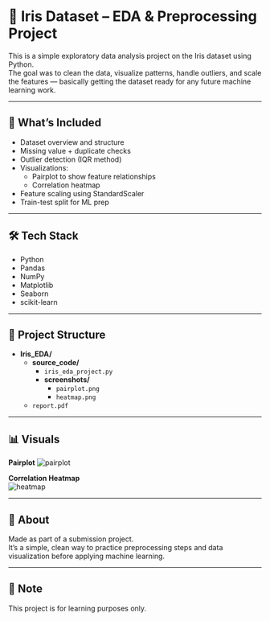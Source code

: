 # 🌸 Iris Dataset – EDA & Preprocessing Project

This is a simple exploratory data analysis project on the Iris dataset using Python.  
The goal was to clean the data, visualize patterns, handle outliers, and scale the features — basically getting the dataset ready for any future machine learning work.

---

## 🧰 What’s Included

- Dataset overview and structure
- Missing value + duplicate checks
- Outlier detection (IQR method)
- Visualizations:
  - Pairplot to show feature relationships
  - Correlation heatmap
- Feature scaling using StandardScaler
- Train-test split for ML prep

---

## 🛠 Tech Stack

- Python  
- Pandas  
- NumPy  
- Matplotlib  
- Seaborn  
- scikit-learn  

---

## 📁 Project Structure

- **Iris_EDA/**
  - **source_code/**
    - `iris_eda_project.py`
    - **screenshots/**
      - `pairplot.png`
      - `heatmap.png`
  - `report.pdf`

---

## 📊 Visuals

**Pairplot** 
![pairplot](https://github.com/user-attachments/assets/842b3e2d-4776-450e-83c5-5d41ea20cb16)


**Correlation Heatmap**  
![heatmap](https://github.com/user-attachments/assets/1fc77310-5e94-4d13-8efa-18a5d8936adb)


---

## 👋 About

Made as part of a submission project.  
It’s a simple, clean way to practice preprocessing steps and data visualization before applying machine learning.

---

## 📌 Note

This project is for learning purposes only.  
